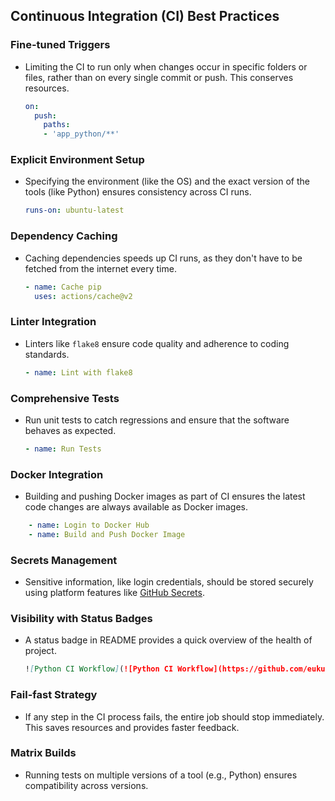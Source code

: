 ## Continuous Integration (CI) Best Practices


### **Fine-tuned Triggers**
- Limiting the CI to run only when changes occur in specific folders or files, rather than on every single commit or push. This conserves resources.
    ```yaml
    on:
      push:
        paths:
        - 'app_python/**'
    ```

### **Explicit Environment Setup**
- Specifying the environment (like the OS) and the exact version of the tools (like Python) ensures consistency across CI runs.
    ```yaml
    runs-on: ubuntu-latest
    ```

### **Dependency Caching**
- Caching dependencies speeds up CI runs, as they don't have to be fetched from the internet every time.
    ```yaml
    - name: Cache pip
      uses: actions/cache@v2
    ```

### **Linter Integration**
- Linters like `flake8` ensure code quality and adherence to coding standards.
    ```yaml
    - name: Lint with flake8
    ```

### **Comprehensive Tests**
- Run unit tests to catch regressions and ensure that the software behaves as expected.
    ```yaml
    - name: Run Tests
    ```
  
### Docker Integration
- Building and pushing Docker images as part of CI ensures the latest code changes are always available as Docker images.
```yaml
    - name: Login to Docker Hub
    - name: Build and Push Docker Image
```
    
### Secrets Management
- Sensitive information, like login credentials, should be stored securely using platform features like [GitHub Secrets](https://docs.github.com/en/actions/reference/encrypted-secrets).

### **Visibility with Status Badges**
- A status badge in README provides a quick overview of the health of project.
    ```markdown
    ![Python CI Workflow](![Python CI Workflow](https://github.com/eukuz/devops-course-labs/workflows/Python%20CI%20Workflow/badge.svg)
    ```

### **Fail-fast Strategy**
- If any step in the CI process fails, the entire job should stop immediately. This saves resources and provides faster feedback.

### **Matrix Builds**
- Running tests on multiple versions of a tool (e.g., Python) ensures compatibility across versions.

